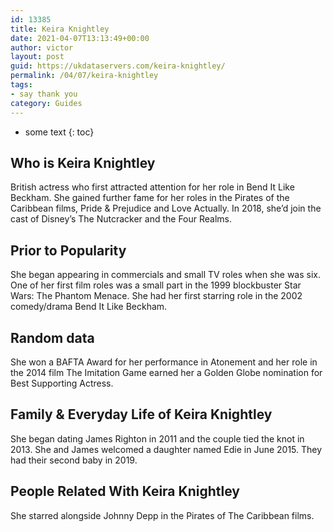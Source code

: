 ```yaml
---
id: 13385
title: Keira Knightley
date: 2021-04-07T13:13:49+00:00
author: victor
layout: post
guid: https://ukdataservers.com/keira-knightley/
permalink: /04/07/keira-knightley
tags:
- say thank you
category: Guides
---
```


* some text
{: toc}


## Who is Keira Knightley



British actress who first attracted attention for her role in Bend It Like Beckham. She gained further fame for her roles in the Pirates of the Caribbean films, Pride & Prejudice and Love Actually. In 2018, she&#8217;d join the cast of Disney&#8217;s The Nutcracker and the Four Realms.

                
                
                
## Prior to Popularity



She began appearing in commercials and small TV roles when she was six. One of her first film roles was a small part in the 1999 blockbuster Star Wars: The Phantom Menace. She had her first starring role in the 2002 comedy/drama Bend It Like Beckham.

                
                
                
## Random data



She won a BAFTA Award for her performance in Atonement and her role in the 2014 film The Imitation Game earned her a Golden Globe nomination for Best Supporting Actress.  

                
                
                
## Family & Everyday Life of Keira Knightley



She began dating James Righton in 2011 and the couple tied the knot in 2013. She and James welcomed a daughter named Edie in June 2015. They had their second baby in 2019.

                
                
                
## People Related With Keira Knightley



She starred alongside Johnny Depp in the Pirates of The Caribbean films. 

                
              
            
          
          
          